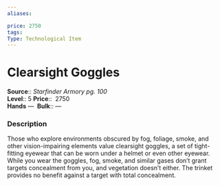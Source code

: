 ```yaml
---
aliases: 

price: 2750
tags: 
Type: Technological Item
---
```


# Clearsight Goggles

**Source**:: _Starfinder Armory pg. 100_  
**Level**:: 5
**Price**::  2750  
**Hands** — 
**Bulk**:: —

### Description

Those who explore environments obscured by fog, foliage, smoke, and other vision-impairing elements value clearsight goggles, a set of tight-fitting eyewear that can be worn under a helmet or even other eyewear. While you wear the goggles, fog, smoke, and similar gases don’t grant targets concealment from you, and vegetation doesn’t either. The trinket provides no benefit against a target with total concealment.

